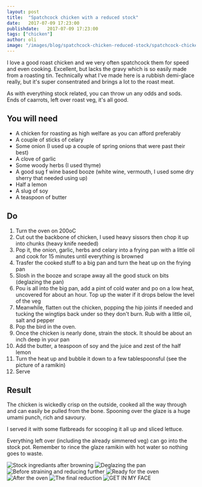 ```yaml
---
layout: post
title:  "Spatchcock chicken with a reduced stock"
date:   2017-07-09 17:23:00
publishdate:   2017-07-09 17:23:00
tags: ["chicken"]
author: oli
image: "/images/blog/spatchcock-chicken-reduced-stock/spatchcock-chicken-reduced-stock-06.jpg"
---
```


I love a good roast chicken and we very often spatchcock them for speed and even cooking.  Excellent, but lacks the gravy which is so easily made from a roasting tin.  Technically what I've made here is a rubbish demi-glace really, but it's super consentrated and brings a lot to the roast meat.

As with everything stock related, you can throw un any odds and sods.  Ends of caarrots, left over roast veg, it's all good.

## You will need


* A chicken for roasting as high welfare as you can afford preferably
* A couple of sticks of celary
* Some onion (I used up a couple of spring onions that were past their best)
* A clove of garlic
* Some woody herbs (I used thyme)
* A good sug f wine based booze (white wine, vermouth, I used some dry sherry that needed using up)
* Half a lemon
* A slug of soy
* A teaspoon of butter


## Do

1. Turn the oven on 200oC
2. Cut out the backbone of chicken, I used heavy sissors then chop it up into chunks (heavy knife needed)
3. Pop it, the onion, garlic, herbs and celary into a frying pan with a little oil and cook for 15 minutes until everything is browned
4. Trasfer the cooked stuff to a big pan and turn the heat up on the frying pan
5. Slosh in the booze and scrape away all the good stuck on bits (deglazing the pan)
6. Pou is all into the big pan, add a pint of cold water and po on a low heat, uncovered for about an hour.  Top up the water if it drops below the level of the veg
7. Meanwhile, flatten out the chicken, popping the hip joints if needed and tucking the wingtips back under so they don't burn.  Rub with a little oil, salt and pepper
8. Pop the bird in the oven.
9. Once the chicken is nearly done, strain the stock.  It should be about an inch deep in your pan
10. Add the butter, a teaspoon of soy and the juice and zest of the half lemon
11. Turn the heat up and bubble it down to a few tablespoonsful (see the picture of a ramikin)
12. Serve

## Result

The chicken is wickedly crisp on the outside, cooked all the way through and can easily be pulled from the bone.  Spooning over the glaze is a huge umami punch, rich and savoury.

I served it with some flatbreads for scooping it all up and sliced lettuce.

Everything left over (including the already simmered veg) can go into the stock pot.  Remember to rince the glaze ramikin with hot water so nothing goes to waste.


![Stock ingrediants after browning](/images/blog/spatchcock-chicken-reduced-stock/spatchcock-chicken-reduced-stock-00.jpg)
![Deglazing the pan](/images/blog/spatchcock-chicken-reduced-stock/spatchcock-chicken-reduced-stock-01.jpg)
![Before straining and reducing further](/images/blog/spatchcock-chicken-reduced-stock/spatchcock-chicken-reduced-stock-02.jpg)
![Ready for the oven](/images/blog/spatchcock-chicken-reduced-stock/spatchcock-chicken-reduced-stock-03.jpg)
![After the oven](/images/blog/spatchcock-chicken-reduced-stock/spatchcock-chicken-reduced-stock-04.jpg)
![The final reduction](/images/blog/spatchcock-chicken-reduced-stock/spatchcock-chicken-reduced-stock-05.jpg)
![GET IN MY FACE](/images/blog/spatchcock-chicken-reduced-stock/spatchcock-chicken-reduced-stock-06.jpg)

